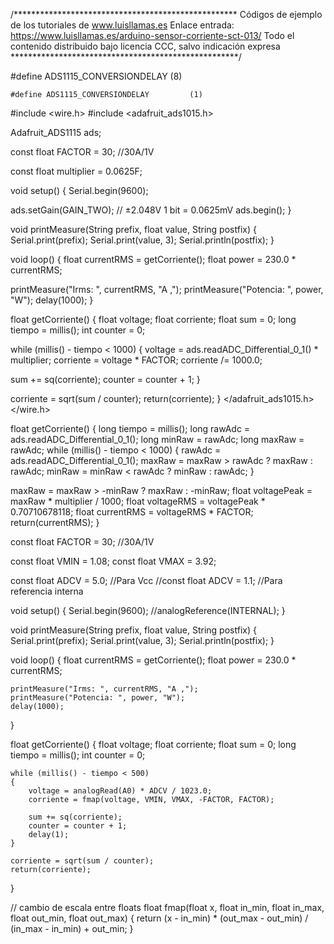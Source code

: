 /***************************************************
Códigos de ejemplo de los tutoriales de www.luisllamas.es
Enlace entrada: https://www.luisllamas.es/arduino-sensor-corriente-sct-013/
Todo el contenido distribuido bajo licencia CCC, salvo indicación expresa
****************************************************/

#define ADS1115_CONVERSIONDELAY         (8)


    #define ADS1115_CONVERSIONDELAY         (1)


#include <wire.h>
#include <adafruit_ads1015.h>
 
Adafruit_ADS1115 ads;
  
const float FACTOR = 30; //30A/1V

const float multiplier = 0.0625F;
 
void setup()
{
  Serial.begin(9600);
 
  ads.setGain(GAIN_TWO);        // ±2.048V  1 bit = 0.0625mV
  ads.begin();
}

void printMeasure(String prefix, float value, String postfix)
{
 Serial.print(prefix);
 Serial.print(value, 3);
 Serial.println(postfix);
}
 
void loop()
{
 float currentRMS = getCorriente();
 float power = 230.0 * currentRMS;
 
 printMeasure("Irms: ", currentRMS, "A ,");
 printMeasure("Potencia: ", power, "W");
 delay(1000);
}
 
float getCorriente()
{
 float voltage;
 float corriente;
 float sum = 0;
 long tiempo = millis();
 int counter = 0;
 
 while (millis() - tiempo < 1000)
 {
   voltage = ads.readADC_Differential_0_1() * multiplier;
   corriente = voltage * FACTOR;
   corriente /= 1000.0;
 
   sum += sq(corriente);
   counter = counter + 1;
  }
 
 corriente = sqrt(sum / counter);
 return(corriente);
}
</adafruit_ads1015.h></wire.h>

float getCorriente()
{
 long tiempo = millis();
 long rawAdc = ads.readADC_Differential_0_1();
 long minRaw = rawAdc;
 long maxRaw = rawAdc;
 while (millis() - tiempo < 1000)
 {
   rawAdc = ads.readADC_Differential_0_1();
   maxRaw = maxRaw > rawAdc ? maxRaw : rawAdc;
   minRaw = minRaw < rawAdc ? minRaw : rawAdc;
 }

  maxRaw = maxRaw > -minRaw ? maxRaw : -minRaw;
  float voltagePeak = maxRaw * multiplier / 1000;
  float voltageRMS = voltagePeak * 0.70710678118;
  float currentRMS = voltageRMS * FACTOR;
  return(currentRMS);
}


const float FACTOR = 30; //30A/1V

const float VMIN = 1.08;
const float VMAX = 3.92;

const float ADCV = 5.0;  //Para Vcc
//const float ADCV = 1.1; //Para referencia interna  


void setup()
{
	Serial.begin(9600);
	//analogReference(INTERNAL);
}

void printMeasure(String prefix, float value, String postfix)
{
	Serial.print(prefix);
	Serial.print(value, 3);
	Serial.println(postfix);
}

void loop()
{
	float currentRMS = getCorriente();
	float power = 230.0 * currentRMS;

	printMeasure("Irms: ", currentRMS, "A ,");
	printMeasure("Potencia: ", power, "W");
	delay(1000);
}

float getCorriente()
{
	float voltage;
	float corriente;
	float sum = 0;
	long tiempo = millis();
	int counter = 0;

	while (millis() - tiempo < 500)
	{
		voltage = analogRead(A0) * ADCV / 1023.0;
		corriente = fmap(voltage, VMIN, VMAX, -FACTOR, FACTOR);

		sum += sq(corriente);
		counter = counter + 1;
		delay(1);
	}

	corriente = sqrt(sum / counter);
	return(corriente);
}

// cambio de escala entre floats
float fmap(float x, float in_min, float in_max, float out_min, float out_max)
{
 return (x - in_min) * (out_max - out_min) / (in_max - in_min) + out_min;
}